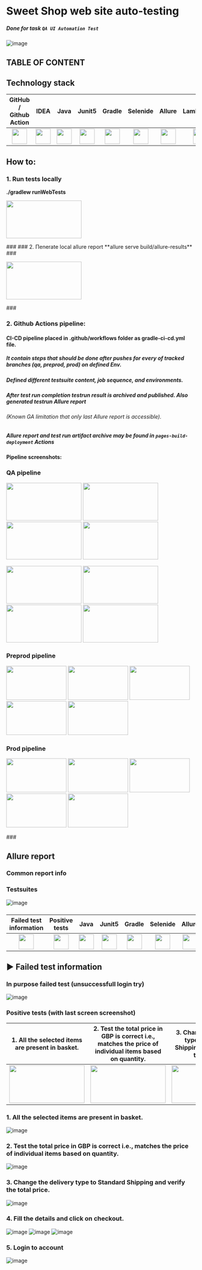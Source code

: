 # Sweet Shop web site auto-testing

##### Done for task `QA UI Automation Test`

![image](https://sweetshop.netlify.app/favicon.png)

## TABLE OF CONTENT

## Technology stack

| GitHub / Github Action | IDEA | Java | Junit5 | Gradle | Selenide | Allure | LambdaTest |                                                                                                      
|:----------------------:|:----:|:----:|:------:|:------:|:--------:|:-------:|:---------:|
|<div align="center"> <img src="https://cdn-icons-png.flaticon.com/512/25/25231.png" width="40" height="40"></div> | <img src="https://user-images.githubusercontent.com/38681283/120561799-e88b6300-c40d-11eb-91ba-d4103ef6d4b5.png" width="40" height="40"> | <img src="https://user-images.githubusercontent.com/38681283/120561837-f7721580-c40d-11eb-8590-7b3b0b5eb50d.png" width="40" height="40"> | <img src="https://user-images.githubusercontent.com/38681283/120562013-43bd5580-c40e-11eb-926f-1b8d3dc9e965.png" width="40" height="40"> | <img src="https://user-images.githubusercontent.com/38681283/120562398-fbeafe00-c40e-11eb-9fe7-3a641bf7115c.png" width="40" height="40"> | <img src="https://user-images.githubusercontent.com/38681283/120562458-1c1abd00-c40f-11eb-8ce8-2eb023f3e24f.png" width="40" height="40"> | <img src="https://user-images.githubusercontent.com/38681283/120562749-b5e26a00-c40f-11eb-91d9-641e254428c9.png" width="40" height="40"> | <img src="https://bitrise-steplib-collection.s3.amazonaws.com/steps/lambdatest-upload/assets/icon.svg" width="40" height="40"> |

## How to:
### 1. Run tests locally

**./gradlew runWebTests**
<p align="left"> <img src="https://github.com/user-attachments/assets/3f435505-c3d0-4111-9367-363898184ed2" width="200" height="100"></p>
###
### 2. Пenerate local allure report
**allure serve build/allure-results**
###
<p align="left"> <img src="https://github.com/user-attachments/assets/3dc5ea49-22ca-4f7e-a4d9-0c0cc120e2d5" width="200" height="100"></p>
###

### 2. Github Actions pipeline:
#### CI-CD pipeline placed in .github/workflows folder as gradle-ci-cd.yml file. 
##### It contain steps that should be done after pushes for every of tracked branches (qa, preprod, prod) on defined Env.
##### Defined different testsuite content, job sequence, and environments.
##### After test run completion testrun result is archived and published. Also generated testrun Allure report
###### (Known GA limitation that only last Allure report is accessible).  
##### Allure report and test run artifact archive may be found in `pages-build-deployment` Actions
#### Pipeline screenshots:
### QA pipeline
<p align="left">
    <img src="https://github.com/user-attachments/assets/35a39253-7070-400d-b6e0-515d940fa0c9" width="200" height="100">
    <img src="https://github.com/user-attachments/assets/7fa5d8fc-e69a-4f73-94a0-9bb5b8e724a3" width="200" height="100">
    <img src="https://github.com/user-attachments/assets/3712c8a1-b93a-4eae-abe3-8bd07bfacd26" width="200" height="100">
    <img src="https://github.com/user-attachments/assets/1a179892-5a40-4e8d-941c-1f2bd122e571" width="200" height="100">
</p>
<p align="left">
    <img src="https://github.com/user-attachments/assets/7a5d236b-1aab-4509-948c-f1d722e18640" width="200" height="100">
    <img src="https://github.com/user-attachments/assets/49d53fd7-3e3b-45b3-9ba1-9c6a2f86e86f" width="200" height="100">
    <img src="https://github.com/user-attachments/assets/3e7cd927-a822-4002-83ac-6b38feabc2e4" width="200" height="100">
    <img src="https://github.com/user-attachments/assets/18ee2aa2-d07c-423e-a2c8-98f0c54a7a2c" width="200" height="100">    
</p>

### Preprod pipeline 
<p align="left">
    <img src="https://github.com/user-attachments/assets/bc42ffa0-1e88-48d4-9f00-9966ee6ff573" width="160" height="90">
    <img src="https://github.com/user-attachments/assets/15750577-7b05-4465-bf8e-0bcd7d1479ea" width="160" height="90">
    <img src="https://github.com/user-attachments/assets/5ec0d7bd-6780-4ed6-8a50-fd919e4e9b20" width="160" height="90">
    <img src="https://github.com/user-attachments/assets/12bad319-b8ae-4d1e-85d7-f44ed271931a" width="160" height="90">
    <img src="https://github.com/user-attachments/assets/d46a0826-2d52-4100-9ed2-d089d0763b51" width="160" height="90">
</p>

### Prod pipeline 
<p align="left">
    <img src="https://github.com/user-attachments/assets/b7ce09de-0e43-47e0-891e-59f23876c3c3" width="160" height="90">
    <img src="https://github.com/user-attachments/assets/cace5811-9cbb-4dff-818d-75e192c48078" width="160" height="90">
    <img src="https://github.com/user-attachments/assets/f5d297c9-4d99-4d0a-97d1-eb53c064d87d" width="160" height="90">
    <img src="https://github.com/user-attachments/assets/fd7a1db3-5616-4a79-bd1a-2f755dcee260" width="160" height="90">
    <img src="https://github.com/user-attachments/assets/3e1488b6-34c3-46da-a456-85047e5d3f5f" width="160" height="90">  
</p>
###


## Allure report

### Common report info


### Testsuites

![image](https://github.com/user-attachments/assets/89551d0b-6e1a-4632-9069-080a6adb3950)

###
|  Failed test information |  Positive tests | Java | Junit5 | Gradle | Selenide | Allure | LambdaTest |                                                                                                      
|:----------------------:|:----:|:----:|:------:|:------:|:--------:|:-------:|:---------:|
|<div align="center"> <img src="https://cdn-icons-png.flaticon.com/512/25/25231.png" width="40" height="40"></div> | <img src="https://user-images.githubusercontent.com/38681283/120561799-e88b6300-c40d-11eb-91ba-d4103ef6d4b5.png" width="40" height="40"> | <img src="https://user-images.githubusercontent.com/38681283/120561837-f7721580-c40d-11eb-8590-7b3b0b5eb50d.png" width="40" height="40"> | <img src="https://user-images.githubusercontent.com/38681283/120562013-43bd5580-c40e-11eb-926f-1b8d3dc9e965.png" width="40" height="40"> | <img src="https://user-images.githubusercontent.com/38681283/120562398-fbeafe00-c40e-11eb-9fe7-3a641bf7115c.png" width="40" height="40"> | <img src="https://user-images.githubusercontent.com/38681283/120562458-1c1abd00-c40f-11eb-8ce8-2eb023f3e24f.png" width="40" height="40"> | <img src="https://user-images.githubusercontent.com/38681283/120562749-b5e26a00-c40f-11eb-91d9-641e254428c9.png" width="40" height="40"> | <img src="https://bitrise-steplib-collection.s3.amazonaws.com/steps/lambdatest-upload/assets/icon.svg" width="40" height="40"> |


## :arrow_forward: Failed test information

### In purpose failed test (unsuccessfull login try)

![image](https://github.com/user-attachments/assets/fc56e307-db23-48c5-8feb-f0098845ab22)

### Positive tests (with last screen screenshot)
|  1. All the selected items are present in basket. |  2. Test the total price in GBP is correct i.e., matches the price of individual items based on quantity. | 3. Change the delivery type to Standard Shipping and verify the total price.|                                                                                                      
|:----------------------:|:---------:|:------------:|
|<div align="center"> <img src="https://github.com/user-attachments/assets/80d09586-308e-4b2e-8ac2-62a41706dad7" width="200" height="100"></div> | <img src="https://github.com/user-attachments/assets/1bc13509-164c-41d2-9a25-e4d1df627ff2" width="200" height="100"> | <img src="https://github.com/user-attachments/assets/87171963-64eb-4fde-8606-b014245e6803" width="200" height="100"> |


### 1. All the selected items are present in basket.

![image](https://github.com/user-attachments/assets/80d09586-308e-4b2e-8ac2-62a41706dad7)

###

### 2. Test the total price in GBP is correct i.e., matches the price of individual items based on quantity.

![image](https://github.com/user-attachments/assets/1bc13509-164c-41d2-9a25-e4d1df627ff2)

###

### 3. Change the delivery type to Standard Shipping and verify the total price.

![image](https://github.com/user-attachments/assets/87171963-64eb-4fde-8606-b014245e6803)

###

### 4. Fill the details and click on checkout.

![image](https://github.com/user-attachments/assets/2776be5a-6655-4058-87b1-d69cdf3e83fb)
![image](https://github.com/user-attachments/assets/a7ba7f0c-e9d8-4e27-a8ef-0af1502234de)
![image](https://github.com/user-attachments/assets/780ba6ee-9342-4747-928f-c7714ce942a3)

###

### 5. Login to account

![image](https://github.com/user-attachments/assets/73c48c18-7a1a-45b5-b90e-6da89f917a99)

###
